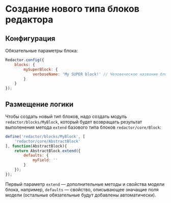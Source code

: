 # Создание нового типа блоков редактора


## Конфигурация

Обязательные параметры блока:
```javascript
Redactor.config({
    blocks: {
        mySuperBlock: {
            verboseName: 'My SUPER block!' // Человеческое название блока
        }
    }
});
```


## Размещение логики

Чтобы создать новый тип блоков, надо создать модуль `redactor/blocks/MyBlock`, который будет возвращать результат
выполенения метода `extend` базового типа блоков `redactor/core/Block`:
```javascript
define('redactor/blocks/MyBlock', [
    'redactor/core/AbstractBlock'
], function(AbstractBlock){
    return AbstractBlock.extend({
        defaults: {
            myField: ''
        }
    });
});
```

Первый параметр `extend` — дополнительные методы и свойства модели блока, например, `defaults` — свойство,
описывающее значащие поля модели (остальные обязательные будут добавлены автоматически).
